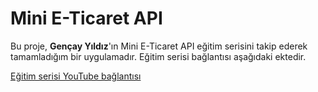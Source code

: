 # Mini E-Ticaret API
Bu proje, **Gençay Yıldız**'ın Mini E-Ticaret API eğitim serisini takip ederek tamamladığım bir uygulamadır. Eğitim serisi bağlantısı aşağıdaki ektedir.

[Eğitim serisi YouTube bağlantısı](https://www.youtube.com/playlist?list=PLQVXoXFVVtp1DFmoTL4cPTWEWiqndKexZ)
